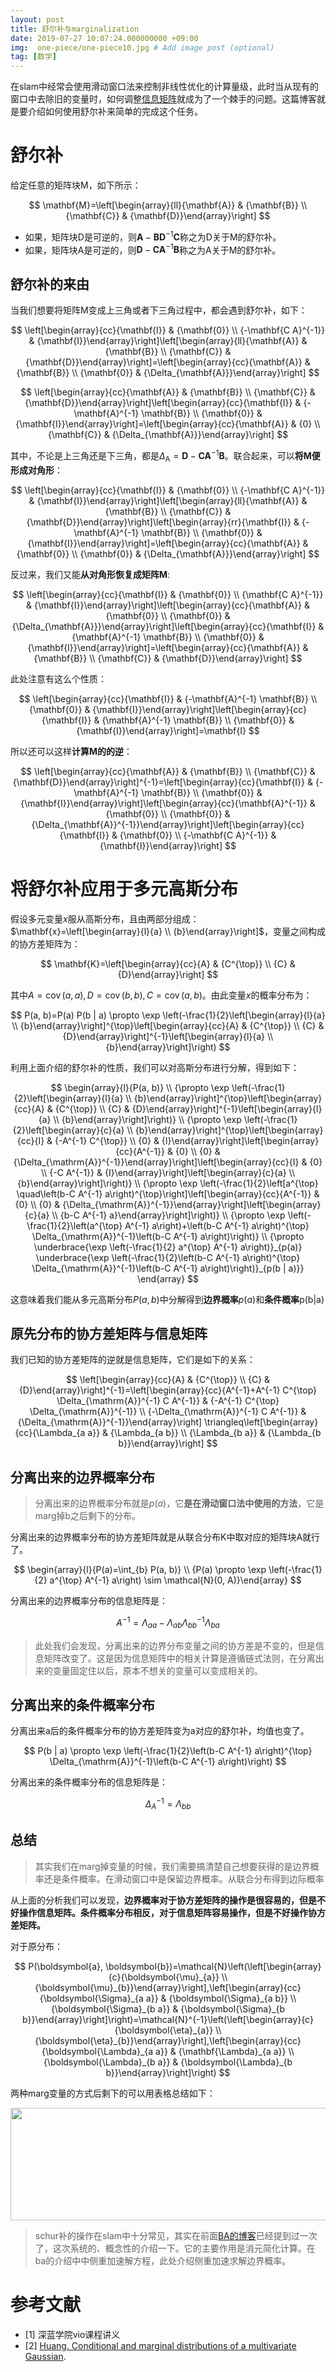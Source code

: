 ```yaml
---
layout: post
title: 舒尔补与marginalization
date: 2019-07-27 10:07:24.000000000 +09:00
img:  one-piece/one-piece10.jpg # Add image post (optional)
tag: [数学]
---
```


在slam中经常会使用滑动窗口法来控制非线性优化的计算量级，此时当从现有的窗口中去除旧的变量时，如何调整[信息矩阵](https://xhy3054.github.io/covariance-information-matrix/)就成为了一个棘手的问题。这篇博客就是要介绍如何使用舒尔补来简单的完成这个任务。

# 舒尔补
给定任意的矩阵块M，如下所示：

$$
\mathbf{M}=\left[\begin{array}{ll}{\mathbf{A}} & {\mathbf{B}} \\ {\mathbf{C}} & {\mathbf{D}}\end{array}\right]
$$

- 如果，矩阵块D是可逆的，则$\mathbf{A}-\mathbf{B D}^{-1} \mathbf{C}$称之为D关于M的舒尔补。
- 如果，矩阵块A是可逆的，则$\mathbf{D}-\mathbf{C A}^{-1} \mathbf{B}$称之为A关于M的舒尔补。

## 舒尔补的来由
当我们想要将矩阵M变成上三角或者下三角过程中，都会遇到舒尔补，如下：

$$
\left[\begin{array}{cc}{\mathbf{I}} & {\mathbf{0}} \\ {-\mathbf{C A}^{-1}} & {\mathbf{I}}\end{array}\right]\left[\begin{array}{ll}{\mathbf{A}} & {\mathbf{B}} \\ {\mathbf{C}} & {\mathbf{D}}\end{array}\right]=\left[\begin{array}{cc}{\mathbf{A}} & {\mathbf{B}} \\ {\mathbf{0}} & {\Delta_{\mathbf{A}}}\end{array}\right]
$$

$$
\left[\begin{array}{cc}{\mathbf{A}} & {\mathbf{B}} \\ {\mathbf{C}} & {\mathbf{D}}\end{array}\right]\left[\begin{array}{cc}{\mathbf{I}} & {-\mathbf{A}^{-1} \mathbf{B}} \\ {\mathbf{0}} & {\mathbf{I}}\end{array}\right]=\left[\begin{array}{cc}{\mathbf{A}} & {0} \\ {\mathbf{C}} & {\Delta_{\mathbf{A}}}\end{array}\right]
$$

其中，不论是上三角还是下三角，都是$\Delta_{\mathrm{A}}=\mathbf{D}-\mathbf{C A}^{-1} \mathbf{B}$。联合起来，可以**将M便形成对角形**：

$$
\left[\begin{array}{cc}{\mathbf{I}} & {\mathbf{0}} \\ {-\mathbf{C A}^{-1}} & {\mathbf{I}}\end{array}\right]\left[\begin{array}{ll}{\mathbf{A}} & {\mathbf{B}} \\ {\mathbf{C}} & {\mathbf{D}}\end{array}\right]\left[\begin{array}{rr}{\mathbf{I}} & {-\mathbf{A}^{-1} \mathbf{B}} \\ {\mathbf{0}} & {\mathbf{I}}\end{array}\right]=\left[\begin{array}{cc}{\mathbf{A}} & {\mathbf{0}} \\ {\mathbf{0}} & {\Delta_{\mathbf{A}}}\end{array}\right]
$$

反过来，我们又能**从对角形恢复成矩阵M**:

$$
\left[\begin{array}{cc}{\mathbf{I}} & {\mathbf{0}} \\ {\mathbf{C A}^{-1}} & {\mathbf{I}}\end{array}\right]\left[\begin{array}{cc}{\mathbf{A}} & {\mathbf{0}} \\ {\mathbf{0}} & {\Delta_{\mathbf{A}}}\end{array}\right]\left[\begin{array}{cc}{\mathbf{I}} & {\mathbf{A}^{-1} \mathbf{B}} \\ {\mathbf{0}} & {\mathbf{I}}\end{array}\right]=\left[\begin{array}{cc}{\mathbf{A}} & {\mathbf{B}} \\ {\mathbf{C}} & {\mathbf{D}}\end{array}\right]
$$

此处注意有这么个性质：

$$
\left[\begin{array}{cc}{\mathbf{I}} & {-\mathbf{A}^{-1} \mathbf{B}} \\ {\mathbf{0}} & {\mathbf{I}}\end{array}\right]\left[\begin{array}{cc}{\mathbf{I}} & {\mathbf{A}^{-1} \mathbf{B}} \\ {\mathbf{0}} & {\mathbf{I}}\end{array}\right]=\mathbf{I}
$$

所以还可以这样**计算M的的逆**：

$$
\left[\begin{array}{cc}{\mathbf{A}} & {\mathbf{B}} \\ {\mathbf{C}} & {\mathbf{D}}\end{array}\right]^{-1}=\left[\begin{array}{cc}{\mathbf{I}} & {-\mathbf{A}^{-1} \mathbf{B}} \\ {\mathbf{0}} & {\mathbf{I}}\end{array}\right]\left[\begin{array}{cc}{\mathbf{A}^{-1}} & {\mathbf{0}} \\ {\mathbf{0}} & {\Delta_{\mathbf{A}}^{-1}}\end{array}\right]\left[\begin{array}{cc}{\mathbf{I}} & {\mathbf{0}} \\ {-\mathbf{C A}^{-1}} & {\mathbf{I}}\end{array}\right]
$$

# 将舒尔补应用于多元高斯分布
假设多元变量$x$服从高斯分布，且由两部分组成：$\mathbf{x}=\left[\begin{array}{l}{a} \\ {b}\end{array}\right]$，变量之间构成的协方差矩阵为：

$$
\mathbf{K}=\left[\begin{array}{cc}{A} & {C^{\top}} \\ {C} & {D}\end{array}\right]
$$

其中$A=\operatorname{cov}(a, a), D=\operatorname{cov}(b, b), C=\operatorname{cov}(a, b)$。由此变量$x$的概率分布为：

$$
P(a, b)=P(a) P(b | a) \propto \exp \left(-\frac{1}{2}\left[\begin{array}{l}{a} \\ {b}\end{array}\right]^{\top}\left[\begin{array}{cc}{A} & {C^{\top}} \\ {C} & {D}\end{array}\right]^{-1}\left[\begin{array}{l}{a} \\ {b}\end{array}\right]\right)
$$ 

利用上面介绍的舒尔补的性质，我们可以对高斯分布进行分解，得到如下：


$$
\begin{array}{l}{P(a, b)} \\ {\propto \exp \left(-\frac{1}{2}\left[\begin{array}{l}{a} \\ {b}\end{array}\right]^{\top}\left[\begin{array}{cc}{A} & {C^{\top}} \\ {C} & {D}\end{array}\right]^{-1}\left[\begin{array}{l}{a} \\ {b}\end{array}\right]\right)} \\ {\propto \exp \left(-\frac{1}{2}\left[\begin{array}{c}{a} \\ {b}\end{array}\right]^{\top}\left[\begin{array}{cc}{I} & {-A^{-1} C^{\top}} \\ {0} & {I}\end{array}\right]\left[\begin{array}{cc}{A^{-1}} & {0} \\ {0} & {\Delta_{\mathrm{A}}^{-1}}\end{array}\right]\left[\begin{array}{cc}{I} & {0} \\ {-C A^{-1}} & {I}\end{array}\right]\left[\begin{array}{c}{a} \\ {b}\end{array}\right]\right)} \\ {\propto \exp \left(-\frac{1}{2}\left[a^{\top} \quad\left(b-C A^{-1} a\right)^{\top}\right]\left[\begin{array}{cc}{A^{-1}} & {0} \\ {0} & {\Delta_{\mathrm{A}}^{-1}}\end{array}\right]\left[\begin{array}{c}{a} \\ {b-C A^{-1} a}\end{array}\right]\right)} \\ {\propto \exp \left(-\frac{1}{2}\left(a^{\top} A^{-1} a\right)+\left(b-C A^{-1} a\right)^{\top} \Delta_{\mathrm{A}}^{-1}\left(b-C A^{-1} a\right)\right)} \\ {\propto \underbrace{\exp \left(-\frac{1}{2} a^{\top} A^{-1} a\right)}_{p(a)} \underbrace{\exp \left(-\frac{1}{2}\left(b-C A^{-1} a\right)^{\top} \Delta_{\mathrm{A}}^{-1}\left(b-C A^{-1} a\right)\right)}_{p(b | a)}} \end{array} 
$$

这意味着我们能从多元高斯分布$P(a,b)$中分解得到**边界概率**$p(a)$和**条件概率**p(b|a)

## 原先分布的协方差矩阵与信息矩阵
我们已知的协方差矩阵的逆就是信息矩阵，它们是如下的关系：

$$
\left[\begin{array}{cc}{A} & {C^{\top}} \\ {C} & {D}\end{array}\right]^{-1}=\left[\begin{array}{cc}{A^{-1}+A^{-1} C^{\top} \Delta_{\mathrm{A}}^{-1} C A^{-1}} & {-A^{-1} C^{\top} \Delta_{\mathrm{A}}^{-1}} \\ {-\Delta_{\mathrm{A}}^{-1} C A^{-1}} & {\Delta_{\mathrm{A}}^{-1}}\end{array}\right] \triangleq\left[\begin{array}{cc}{\Lambda_{a a}} & {\Lambda_{a b}} \\ {\Lambda_{b a}} & {\Lambda_{b b}}\end{array}\right]
$$

## 分离出来的边界概率分布

> 分离出来的边界概率分布就是$p(a)$，它**是在滑动窗口法中使用的方法**，它是marg掉b之后剩下的分布。

分离出来的边界概率分布的协方差矩阵就是从联合分布K中取对应的矩阵块A就行了。

$$
\begin{array}{l}{P(a)=\int_{b} P(a, b)} \\ {P(a) \propto \exp \left(-\frac{1}{2} a^{\top} A^{-1} a\right) \sim \mathcal{N}(0, A)}\end{array}
$$

分离出来的边界概率分布的信息矩阵是：

$$
A^{-1}=\Lambda_{a a}-\Lambda_{a b} \Lambda_{b b}^{-1} \Lambda_{b a}
$$

> 此处我们会发现，分离出来的边界分布变量之间的协方差是不变的，但是信息矩阵改变了。这是因为信息矩阵中的相关计算是遵循链式法则，在分离出来的变量固定住以后，原本不想关的变量可以变成相关的。

## 分离出来的条件概率分布

分离出来a后的条件概率分布的协方差矩阵变为a对应的舒尔补，均值也变了。

$$
P(b | a) \propto \exp \left(-\frac{1}{2}\left(b-C A^{-1} a\right)^{\top} \Delta_{\mathrm{A}}^{-1}\left(b-C A^{-1} a\right)\right)
$$

分离出来的条件概率分布的信息矩阵是：

$$
\Delta_{A}^{-1}=\Lambda_{b b}
$$


## 总结
> 其实我们在marg掉变量的时候，我们需要搞清楚自己想要获得的是边界概率还是条件概率。在滑动窗口中是保留边界概率。从联合分布得到边际概率

从上面的分析我们可以发现，**边界概率对于协方差矩阵的操作是很容易的，但是不好操作信息矩阵。条件概率分布相反，对于信息矩阵容易操作，但是不好操作协方差矩阵。**

对于原分布：

$$
P(\boldsymbol{a}, \boldsymbol{b})=\mathcal{N}\left(\left[\begin{array}{c}{\boldsymbol{\mu}_{a}} \\ {\boldsymbol{\mu}_{b}}\end{array}\right],\left[\begin{array}{cc}{\boldsymbol{\Sigma}_{a a}} & {\boldsymbol{\Sigma}_{a b}} \\ {\boldsymbol{\Sigma}_{b a}} & {\boldsymbol{\Sigma}_{b b}}\end{array}\right]\right)=\mathcal{N}^{-1}\left(\left[\begin{array}{c}{\boldsymbol{\eta}_{a}} \\ {\boldsymbol{\eta}_{b}}\end{array}\right],\left[\begin{array}{cc}{\boldsymbol{\Lambda}_{a a}} & {\mathbf{\Lambda}_{a a}} \\ {\boldsymbol{\Lambda}_{b a}} & {\boldsymbol{\Lambda}_{b b}}\end{array}\right]\right)
$$

两种marg变量的方式后剩下的可以用表格总结如下：
<div style="text-align: center">
<img src="{{site.baseurl}}/assets/img/math/marg.PNG"  width="700" height="180"/>
</div>

> schur补的操作在slam中十分常见，其实在前面[BA的博客](https://xhy3054.github.io/bundle-adjustment-solve/)已经提到过一次了，这次系统的、概念性的介绍一下。它的主要作用是消元简化计算。在ba的介绍中中侧重加速解方程，此处介绍侧重加速求解边界概率。

# 参考文献
- [1] 深蓝学院vio课程讲义
- [2] [Huang. Conditional and marginal distributions of a multivariate Gaussian](https://gbhqed.wordpress.com/2010/02/21/conditional-and-marginal-distributions-of-a-multivariate-gaussian).
